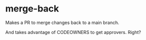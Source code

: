 # merge-back

Makes a PR to merge changes back to a main branch.

And takes advantage of CODEOWNERS to get approvers. Right?
